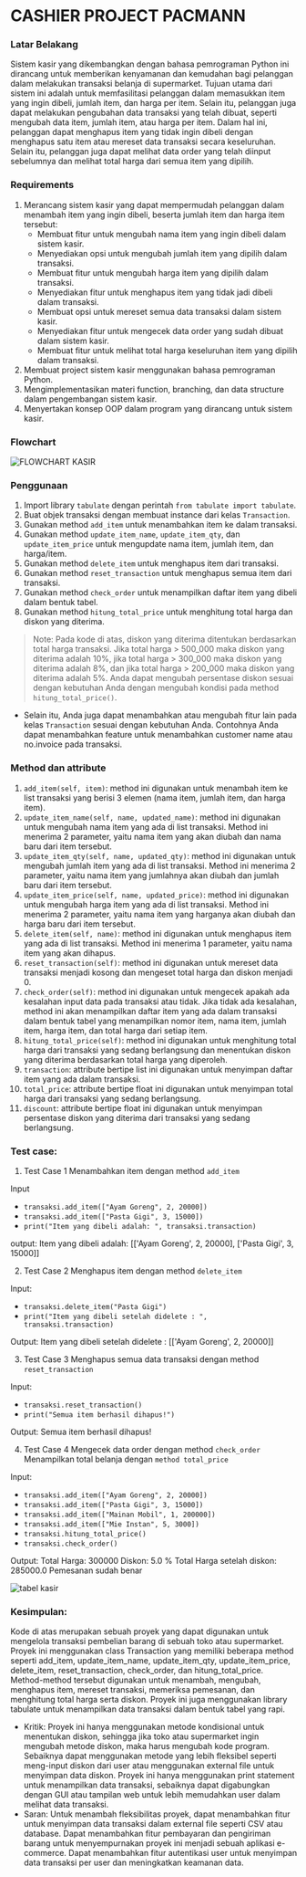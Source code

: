 # CASHIER PROJECT PACMANN

### Latar Belakang

Sistem kasir yang dikembangkan dengan bahasa pemrograman Python ini dirancang untuk memberikan kenyamanan dan kemudahan bagi pelanggan dalam melakukan transaksi belanja di supermarket. Tujuan utama dari sistem ini adalah untuk memfasilitasi pelanggan dalam memasukkan item yang ingin dibeli, jumlah item, dan harga per item. Selain itu, pelanggan juga dapat melakukan pengubahan data transaksi yang telah dibuat, seperti mengubah data item, jumlah item, atau harga per item. Dalam hal ini, pelanggan dapat menghapus item yang tidak ingin dibeli dengan menghapus satu item atau mereset data transaksi secara keseluruhan. Selain itu, pelanggan juga dapat melihat data order yang telah diinput sebelumnya dan melihat total harga dari semua item yang dipilih.

### Requirements

1. Merancang sistem kasir yang dapat mempermudah pelanggan dalam menambah item yang ingin dibeli, beserta jumlah item dan harga item tersebut:
    - Membuat fitur untuk mengubah nama item yang ingin dibeli dalam sistem kasir.
    - Menyediakan opsi untuk mengubah jumlah item yang dipilih dalam transaksi.
    - Membuat fitur untuk mengubah harga item yang dipilih dalam transaksi.
    - Menyediakan fitur untuk menghapus item yang tidak jadi dibeli dalam transaksi.
    - Membuat opsi untuk mereset semua data transaksi dalam sistem kasir.
    - Menyediakan fitur untuk mengecek data order yang sudah dibuat dalam sistem kasir.
    - Membuat fitur untuk melihat total harga keseluruhan item yang dipilih dalam transaksi.
2. Membuat project sistem kasir menggunakan bahasa pemrograman Python.
3. Mengimplementasikan materi function, branching, dan data structure dalam pengembangan sistem kasir.
4. Menyertakan konsep OOP dalam program yang dirancang untuk sistem kasir.

### Flowchart

![FLOWCHART KASIR](https://user-images.githubusercontent.com/112263898/214484345-83c23672-da60-4c0c-ae48-aaa5467ae91c.png)

### Penggunaan

1. Import library `tabulate` dengan perintah `from tabulate import tabulate`.
2. Buat objek transaksi dengan membuat instance dari kelas `Transaction`.
3. Gunakan method `add_item` untuk menambahkan item ke dalam transaksi.
4. Gunakan method `update_item_name`, `update_item_qty`, dan `update_item_price` untuk mengupdate nama item, jumlah item, dan harga/item.
5. Gunakan method `delete_item` untuk menghapus item dari transaksi.
6. Gunakan method `reset_transaction` untuk menghapus semua item dari transaksi.
7. Gunakan method `check_order` untuk menampilkan daftar item yang dibeli dalam bentuk tabel.
8. Gunakan method `hitung_total_price` untuk menghitung total harga dan diskon yang diterima.

> Note: Pada kode di atas, diskon yang diterima ditentukan berdasarkan total harga transaksi. Jika total harga > 500_000 maka diskon yang diterima adalah 10%, jika total harga > 300_000 maka diskon yang diterima adalah 8%, dan jika total harga > 200_000 maka diskon yang diterima adalah 5%. Anda dapat mengubah persentase diskon sesuai dengan kebutuhan Anda dengan mengubah kondisi pada method `hitung_total_price()`.

- Selain itu, Anda juga dapat menambahkan atau mengubah fitur lain pada kelas `Transaction` sesuai dengan kebutuhan Anda. Contohnya Anda dapat menambahkan feature untuk menambahkan customer name atau no.invoice pada transaksi.

### Method dan attribute

1. `add_item(self, item)`: method ini digunakan untuk menambah item ke list transaksi yang berisi 3 elemen (nama item, jumlah item, dan harga item).
2. `update_item_name(self, name, updated_name)`: method ini digunakan untuk mengubah nama item yang ada di list transaksi. Method ini menerima 2 parameter, yaitu nama item yang akan diubah dan nama baru dari item tersebut.
3. `update_item_qty(self, name, updated_qty)`: method ini digunakan untuk mengubah jumlah item yang ada di list transaksi. Method ini menerima 2 parameter, yaitu nama item yang jumlahnya akan diubah dan jumlah baru dari item tersebut.
4. `update_item_price(self, name, updated_price)`: method ini digunakan untuk mengubah harga item yang ada di list transaksi. Method ini menerima 2 parameter, yaitu nama item yang harganya akan diubah dan harga baru dari item tersebut.
5. `delete_item(self, name)`: method ini digunakan untuk menghapus item yang ada di list transaksi. Method ini menerima 1 parameter, yaitu nama item yang akan dihapus.
6. `reset_transaction(self)`: method ini digunakan untuk mereset data transaksi menjadi kosong dan mengeset total harga dan diskon menjadi 0.
7. `check_order(self)`: method ini digunakan untuk mengecek apakah ada kesalahan input data pada transaksi atau tidak. Jika tidak ada kesalahan, method ini akan menampilkan daftar item yang ada dalam transaksi dalam bentuk tabel yang menampilkan nomor item, nama item, jumlah item, harga item, dan total harga dari setiap item.
8. `hitung_total_price(self)`: method ini digunakan untuk menghitung total harga dari transaksi yang sedang berlangsung dan menentukan diskon yang diterima berdasarkan total harga yang diperoleh.
9. `transaction`: attribute bertipe list ini digunakan untuk menyimpan daftar item yang ada dalam transaksi.
10. `total_price`: attribute bertipe float ini digunakan untuk menyimpan total harga dari transaksi yang sedang berlangsung.
11. `discount`: attribute bertipe float ini digunakan untuk menyimpan persentase diskon yang diterima dari transaksi yang sedang berlangsung.

### Test case:
1. Test Case 1
Menambahkan item dengan method `add_item`

Input
- `transaksi.add_item(["Ayam Goreng", 2, 20000])`
- `transaksi.add_item(["Pasta Gigi", 3, 15000])`
- `print("Item yang dibeli adalah: ", transaksi.transaction)`

output:
Item yang dibeli adalah:  [['Ayam Goreng', 2, 20000], ['Pasta Gigi', 3, 15000]]

2. Test Case 2
Menghapus item dengan method `delete_item`

Input:
- `transaksi.delete_item("Pasta Gigi")`
- `print("Item yang dibeli setelah didelete : ", transaksi.transaction)`

Output:
Item yang dibeli setelah didelete :  [['Ayam Goreng', 2, 20000]]

3. Test Case 3
Menghapus semua data transaksi dengan method `reset_transaction`

Input:
- `transaksi.reset_transaction()`
- `print("Semua item berhasil dihapus!")`

Output:
Semua item berhasil dihapus!

4. Test Case 4
Mengecek data order dengan method `check_order`
Menampilkan total belanja dengan `method total_price`

Input:
- `transaksi.add_item(["Ayam Goreng", 2, 20000])`
- `transaksi.add_item(["Pasta Gigi", 3, 15000])`
- `transaksi.add_item(["Mainan Mobil", 1, 200000])`
- `transaksi.add_item(["Mie Instan", 5, 3000])`
- `transaksi.hitung_total_price()`
- `transaksi.check_order()`

Output:
Total Harga:  300000
Diskon:  5.0 %
Total Harga setelah diskon:  285000.0
Pemesanan sudah benar

![tabel kasir](https://user-images.githubusercontent.com/112263898/214578771-67abe312-8031-4476-a046-4ae746224d56.png)

### Kesimpulan:
Kode di atas merupakan sebuah proyek yang dapat digunakan untuk mengelola transaksi pembelian barang di sebuah toko atau supermarket. Proyek ini menggunakan class Transaction yang memiliki beberapa method seperti add_item, update_item_name, update_item_qty, update_item_price, delete_item, reset_transaction, check_order, dan hitung_total_price. Method-method tersebut digunakan untuk menambah, mengubah, menghapus item, mereset transaksi, memeriksa pemesanan, dan menghitung total harga serta diskon. Proyek ini juga menggunakan library tabulate untuk menampilkan data transaksi dalam bentuk tabel yang rapi.

   - Kritik:
Proyek ini hanya menggunakan metode kondisional untuk menentukan diskon, sehingga jika toko atau supermarket ingin mengubah metode diskon, maka harus mengubah kode program. Sebaiknya dapat menggunakan metode yang lebih fleksibel seperti meng-input diskon dari user atau menggunakan external file untuk menyimpan data diskon.
Proyek ini hanya menggunakan print statement untuk menampilkan data transaksi, sebaiknya dapat digabungkan dengan GUI atau tampilan web untuk lebih memudahkan user dalam melihat data transaksi.
   - Saran:
Untuk menambah fleksibilitas proyek, dapat menambahkan fitur untuk menyimpan data transaksi dalam external file seperti CSV atau database.
Dapat menambahkan fitur pembayaran dan pengiriman barang untuk menyempurnakan proyek ini menjadi sebuah aplikasi e-commerce.
Dapat menambahkan fitur autentikasi user untuk menyimpan data transaksi per user dan meningkatkan keamanan data.
